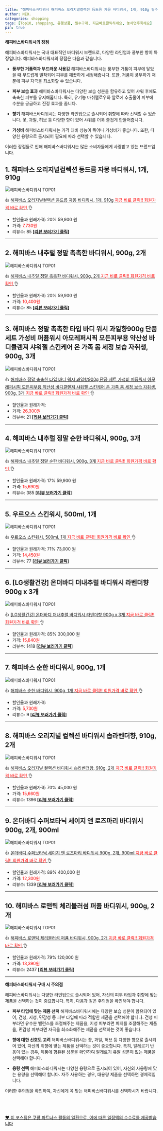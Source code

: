```yaml
---
title: "해피바스바디워시 해피바스 오리지널컬렉션 등드름 자몽 바디워시, 1개, 910g 필수 필요 추천 제품 비교 최저 가격 비교 장점 구매 후기 구매평"
author: NEO.
categories: shopping
tags: [Top10, shopping, 유행상품, 필수구매, 지금바로클릭하세요, 놓치면후회해요]
pin: true
---
```

**해피바스바디워시의 장점**

해피바스바디워시는 국내 대표적인 바디워시 브랜드로, 다양한 라인업과 풍부한 향이 특징입니다. 해피바스바디워시의 장점은 다음과 같습니다.

* **풍부한 거품력과 부드러운 사용감**
해피바스바디워시는 풍부한 거품이 피부에 닿았을 때 부드럽게 밀착되어 피부를 깨끗하게 세정해줍니다. 또한, 거품이 풍부하기 때문에 피부 자극을 최소화할 수 있습니다.

* **피부 보습 효과**
해피바스바디워시는 다양한 보습 성분을 함유하고 있어 샤워 후에도 촉촉한 피부를 유지해줍니다. 특히, 유기농 마쉬멜로우와 알로에 추출물이 피부에 수분을 공급하고 진정 효과를 줍니다.

* **향기**
해피바스바디워시는 다양한 라인업으로 출시되어 취향에 따라 선택할 수 있습니다. 꽃, 과일, 허브 등 다양한 향이 있어 샤워를 더욱 즐겁게 만들어줍니다.

* **가성비**
해피바스바디워시는 가격 대비 성능이 뛰어나 가성비가 좋습니다. 또한, 다양한 용량으로 출시되어 필요에 따라 선택할 수 있습니다.

이러한 장점들로 인해 해피바스바디워시는 많은 소비자들에게 사랑받고 있는 브랜드입니다.

   

## 1. 해피바스 오리지널컬렉션 등드름 자몽 바디워시, 1개, 910g

![해피바스바디워시 TOP01](https://thumbnail7.coupangcdn.com/thumbnails/remote/490x490ex/image/retail/images/721466810230422-d8e2c2ef-cceb-4f49-bd3c-e902634b65be.jpg)


👍 [해피바스 오리지널컬렉션 등드름 자몽 바디워시, 1개, 910g <font color=red> 지금 바로 클릭!! 회원가격 바로 확인 </font> ](https://link.coupang.com/re/AFFSDP?lptag=AF3617701&subid=GithubCoopas&pageKey=6511888487&traceid=V0-153&itemId=14387059997&vendorItemId=81631343027) 👌 


- 할인율과 원래가격: 20%  59,900   원
- 가격: <span style='color:red'>7,730원</span>
- 리뷰수: 85  [**[리뷰 보러가기 클릭]**](https://link.coupang.com/re/AFFSDP?lptag=AF3617701&subid=GithubCoopas&pageKey=6511888487&traceid=V0-153&itemId=14387059997&vendorItemId=81631343027)

---


   

## 2. 해피바스 내추럴 정말 촉촉한 바디워시, 900g, 2개

![해피바스바디워시 TOP01](https://thumbnail9.coupangcdn.com/thumbnails/remote/490x490ex/image/retail/images/0b726479-68c3-4975-9b3f-43f3f73865873877225627147040869.png)


👍 [해피바스 내추럴 정말 촉촉한 바디워시, 900g, 2개 <font color=red> 지금 바로 클릭!! 회원가격 바로 확인 </font> ](https://link.coupang.com/re/AFFSDP?lptag=AF3617701&subid=GithubCoopas&pageKey=7025122240&traceid=V0-153&itemId=18037784207&vendorItemId=85192169535) 👌 


- 할인율과 원래가격: 20%  59,900   원
- 가격: <span style='color:red'>10,400원</span>
- 리뷰수: 85  [**[리뷰 보러가기 클릭]**](https://link.coupang.com/re/AFFSDP?lptag=AF3617701&subid=GithubCoopas&pageKey=7025122240&traceid=V0-153&itemId=18037784207&vendorItemId=85192169535)

---


   

## 3. 해피바스 정말 촉촉한 타입 바디 워시 과일향900g 단품 세트 가성비 퍼퓸워시 아모레퍼시픽 모든피부용 약산성 바디클렌져 샤워젤 스킨케어 온 가족 몸 세정 보습 자취생, 900g, 3개

![해피바스바디워시 TOP01](https://thumbnail7.coupangcdn.com/thumbnails/remote/490x490ex/image/vendor_inventory/d6d2/c9a4ac882f8850e3235f86e5a985a66feb3a587994a4ed58fffa781a7ef2.jpg)


👍 [해피바스 정말 촉촉한 타입 바디 워시 과일향900g 단품 세트 가성비 퍼퓸워시 아모레퍼시픽 모든피부용 약산성 바디클렌져 샤워젤 스킨케어 온 가족 몸 세정 보습 자취생, 900g, 3개 <font color=red> 지금 바로 클릭!! 회원가격 바로 확인 </font> ](https://link.coupang.com/re/AFFSDP?lptag=AF3617701&subid=GithubCoopas&pageKey=7663140162&traceid=V0-153&itemId=20421142756&vendorItemId=84315979949) 👌 


- 할인율과 원래가격: 
- 가격: <span style='color:red'>26,300원</span>
- 리뷰수: 21  [**[리뷰 보러가기 클릭]**](https://link.coupang.com/re/AFFSDP?lptag=AF3617701&subid=GithubCoopas&pageKey=7663140162&traceid=V0-153&itemId=20421142756&vendorItemId=84315979949)

---


   

## 4. 해피바스 내추럴 정말 순한 바디워시, 900g, 3개

![해피바스바디워시 TOP01](https://thumbnail8.coupangcdn.com/thumbnails/remote/490x490ex/image/retail/images/856cdea8-3be2-4ab8-a8fe-47c308c2e9c95130415415674442336.png)


👍 [해피바스 내추럴 정말 순한 바디워시, 900g, 3개 <font color=red> 지금 바로 클릭!! 회원가격 바로 확인 </font> ](https://link.coupang.com/re/AFFSDP?lptag=AF3617701&subid=GithubCoopas&pageKey=7646136064&traceid=V0-153&itemId=20330917403&vendorItemId=85191985783) 👌 


- 할인율과 원래가격: 17%  59,900   원
- 가격: <span style='color:red'>15,690원</span>
- 리뷰수: 385  [**[리뷰 보러가기 클릭]**](https://link.coupang.com/re/AFFSDP?lptag=AF3617701&subid=GithubCoopas&pageKey=7646136064&traceid=V0-153&itemId=20330917403&vendorItemId=85191985783)

---


   

## 5. 우르오스 스킨워시, 500ml, 1개

![해피바스바디워시 TOP01](https://thumbnail8.coupangcdn.com/thumbnails/remote/490x490ex/image/vendor_inventory/c4ae/7fca8a63958c39dddeecd1d2c41a8713836f4103a86312efb5d13da9170f.jpg)


👍 [우르오스 스킨워시, 500ml, 1개 <font color=red> 지금 바로 클릭!! 회원가격 바로 확인 </font> ](https://link.coupang.com/re/AFFSDP?lptag=AF3617701&subid=GithubCoopas&pageKey=7502938540&traceid=V0-153&itemId=19249393791&vendorItemId=87160165190) 👌 


- 할인율과 원래가격: 71%  73,000   원
- 가격: <span style='color:red'>14,450원</span>
- 리뷰수: 77  [**[리뷰 보러가기 클릭]**](https://link.coupang.com/re/AFFSDP?lptag=AF3617701&subid=GithubCoopas&pageKey=7502938540&traceid=V0-153&itemId=19249393791&vendorItemId=87160165190)

---


   

## 6. [LG생활건강] 온더바디 더내추럴 바디워시 라벤더향 900g x 3개

![해피바스바디워시 TOP01](https://thumbnail7.coupangcdn.com/thumbnails/remote/490x490ex/image/vendor_inventory/3572/3390f02e88e948a1e67ce6b6887ccb6ed0191619e24648ba8e8653e139ea.jpg)


👍 [[LG생활건강] 온더바디 더내추럴 바디워시 라벤더향 900g x 3개 <font color=red> 지금 바로 클릭!! 회원가격 바로 확인 </font> ](https://link.coupang.com/re/AFFSDP?lptag=AF3617701&subid=GithubCoopas&pageKey=6805406153&traceid=V0-153&itemId=18852731191&vendorItemId=85981984830) 👌 


- 할인율과 원래가격: 85%  300,000   원
- 가격: <span style='color:red'>15,840원</span>
- 리뷰수: 1418  [**[리뷰 보러가기 클릭]**](https://link.coupang.com/re/AFFSDP?lptag=AF3617701&subid=GithubCoopas&pageKey=6805406153&traceid=V0-153&itemId=18852731191&vendorItemId=85981984830)

---


   

## 7. 해피바스 순한 바디워시, 900g, 1개

![해피바스바디워시 TOP01](https://thumbnail8.coupangcdn.com/thumbnails/remote/490x490ex/image/retail/images/2022/12/27/11/9/3b9a74d5-9d5e-4e58-8213-f78559cf7b58.jpg)


👍 [해피바스 순한 바디워시, 900g, 1개 <font color=red> 지금 바로 클릭!! 회원가격 바로 확인 </font> ](https://link.coupang.com/re/AFFSDP?lptag=AF3617701&subid=GithubCoopas&pageKey=7025121793&traceid=V0-153&itemId=17317412031&vendorItemId=84488173876) 👌 


- 할인율과 원래가격: 
- 가격: <span style='color:red'>5,730원</span>
- 리뷰수: 9  [**[리뷰 보러가기 클릭]**](https://link.coupang.com/re/AFFSDP?lptag=AF3617701&subid=GithubCoopas&pageKey=7025121793&traceid=V0-153&itemId=17317412031&vendorItemId=84488173876)

---


   

## 8. 해피바스 오리지널 컬렉션 바디워시 솝라벤더향, 910g, 2개

![해피바스바디워시 TOP01](https://thumbnail9.coupangcdn.com/thumbnails/remote/490x490ex/image/retail/images/1929472589001052-ded61a1e-85af-4811-8a28-d37454355eca.jpg)


👍 [해피바스 오리지널 컬렉션 바디워시 솝라벤더향, 910g, 2개 <font color=red> 지금 바로 클릭!! 회원가격 바로 확인 </font> ](https://link.coupang.com/re/AFFSDP?lptag=AF3617701&subid=GithubCoopas&pageKey=6413465448&traceid=V0-153&itemId=18626984241&vendorItemId=85762357131) 👌 


- 할인율과 원래가격: 70%  45,000   원
- 가격: <span style='color:red'>15,660원</span>
- 리뷰수: 1396  [**[리뷰 보러가기 클릭]**](https://link.coupang.com/re/AFFSDP?lptag=AF3617701&subid=GithubCoopas&pageKey=6413465448&traceid=V0-153&itemId=18626984241&vendorItemId=85762357131)

---


   

## 9. 온더바디 수퍼보타닉 세이지 앤 로즈마리 바디워시 900g, 2개, 900ml

![해피바스바디워시 TOP01](https://thumbnail10.coupangcdn.com/thumbnails/remote/490x490ex/image/vendor_inventory/7532/73640c16c492c709241171ee4866a24617b3ac7ad17ee62894ee062e868b.jpg)


👍 [온더바디 수퍼보타닉 세이지 앤 로즈마리 바디워시 900g, 2개, 900ml <font color=red> 지금 바로 클릭!! 회원가격 바로 확인 </font> ](https://link.coupang.com/re/AFFSDP?lptag=AF3617701&subid=GithubCoopas&pageKey=7361102293&traceid=V0-153&itemId=8836585395&vendorItemId=85982040922) 👌 


- 할인율과 원래가격: 89%  400,000   원
- 가격: <span style='color:red'>12,300원</span>
- 리뷰수: 1339  [**[리뷰 보러가기 클릭]**](https://link.coupang.com/re/AFFSDP?lptag=AF3617701&subid=GithubCoopas&pageKey=7361102293&traceid=V0-153&itemId=8836585395&vendorItemId=85982040922)

---


   

## 10. 해피바스 로맨틱 체리블러섬 퍼퓸 바디워시, 900g, 2개

![해피바스바디워시 TOP01](https://thumbnail6.coupangcdn.com/thumbnails/remote/490x490ex/image/vendor_inventory/c128/d6730a73ab773999c5c3eb1b18497444c121a3e678ae85aff7bb28c03e57.jpg)


👍 [해피바스 로맨틱 체리블러섬 퍼퓸 바디워시, 900g, 2개 <font color=red> 지금 바로 클릭!! 회원가격 바로 확인 </font> ](https://link.coupang.com/re/AFFSDP?lptag=AF3617701&subid=GithubCoopas&pageKey=6147372120&traceid=V0-153&itemId=16076292141&vendorItemId=86882246362) 👌 


- 할인율과 원래가격: 79%  120,000   원
- 가격: <span style='color:red'>13,390원</span>
- 리뷰수: 2437  [**[리뷰 보러가기 클릭]**](https://link.coupang.com/re/AFFSDP?lptag=AF3617701&subid=GithubCoopas&pageKey=6147372120&traceid=V0-153&itemId=16076292141&vendorItemId=86882246362)

---
**해피바스바디워시 구매 시 주의점**

해피바스바디워시는 다양한 라인업으로 출시되어 있어, 자신의 피부 타입과 취향에 맞는 제품을 선택하는 것이 중요합니다. 특히, 다음과 같은 주의점을 확인해야 합니다.

* **피부 타입에 맞는 제품 선택**
해피바스바디워시에는 다양한 보습 성분이 함유되어 있어, 건성, 지성, 민감성 등 피부 타입에 따라 적합한 제품을 선택해야 합니다. 건성 피부라면 유수분 밸런스를 조절해주는 제품을, 지성 피부라면 피지를 조절해주는 제품을, 민감성 피부라면 자극을 최소화해주는 제품을 선택하는 것이 좋습니다.

* **향에 대한 선호도 고려**
해피바스바디워시는 꽃, 과일, 허브 등 다양한 향으로 출시되어 있어, 자신의 취향에 맞는 제품을 선택하는 것이 중요합니다. 특히, 알레르기 반응이 있는 경우, 제품에 함유된 성분을 확인하여 알레르기 유발 성분이 없는 제품을 선택해야 합니다.

* **용량 선택**
해피바스바디워시는 다양한 용량으로 출시되어 있어, 자신의 사용량에 맞는 용량을 선택해야 합니다. 자주 사용하는 경우, 대용량 제품을 선택하면 경제적입니다.

이러한 주의점을 확인하여, 자신에게 꼭 맞는 해피바스바디워시를 선택하시기 바랍니다.<br><br><br><br><br> [ ❤  이 포스팅은 쿠팡 파트너스 활동의 일환으로, 이에 따른 일정액의 수수료를 제공받습니다](https://link.coupang.com/a/bcEFyh)